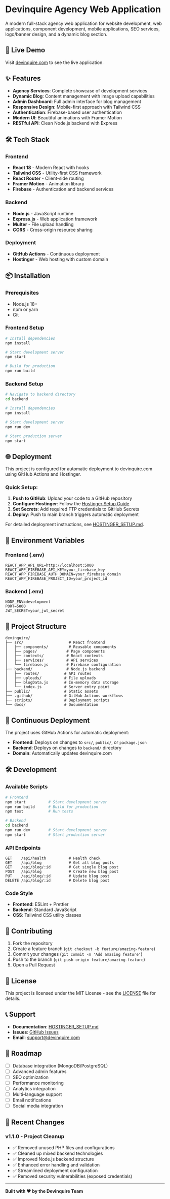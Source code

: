 # Devinquire Agency Web Application

A modern full-stack agency web application for website development, web applications, component development, mobile applications, SEO services, logo/banner design, and a dynamic blog section.

## 🚀 Live Demo

Visit [devinquire.com](https://devinquire.com) to see the live application.

## ✨ Features

- **Agency Services**: Complete showcase of development services
- **Dynamic Blog**: Content management with image upload capabilities
- **Admin Dashboard**: Full admin interface for blog management
- **Responsive Design**: Mobile-first approach with Tailwind CSS
- **Authentication**: Firebase-based user authentication
- **Modern UI**: Beautiful animations with Framer Motion
- **RESTful API**: Clean Node.js backend with Express

## 🛠️ Tech Stack

### Frontend

- **React 18** - Modern React with hooks
- **Tailwind CSS** - Utility-first CSS framework
- **React Router** - Client-side routing
- **Framer Motion** - Animation library
- **Firebase** - Authentication and backend services

### Backend

- **Node.js** - JavaScript runtime
- **Express.js** - Web application framework
- **Multer** - File upload handling
- **CORS** - Cross-origin resource sharing

### Deployment

- **GitHub Actions** - Continuous deployment
- **Hostinger** - Web hosting with custom domain

## 📦 Installation

### Prerequisites

- Node.js 18+
- npm or yarn
- Git

### Frontend Setup

```bash
# Install dependencies
npm install

# Start development server
npm start

# Build for production
npm run build
```

### Backend Setup

```bash
# Navigate to backend directory
cd backend

# Install dependencies
npm install

# Start development server
npm run dev

# Start production server
npm start
```

## 🌐 Deployment

This project is configured for automatic deployment to devinquire.com using GitHub Actions and Hostinger.

### Quick Setup:

1. **Push to GitHub**: Upload your code to a GitHub repository
2. **Configure Hostinger**: Follow the [Hostinger Setup Guide](./HOSTINGER_SETUP.md)
3. **Set Secrets**: Add required FTP credentials to GitHub Secrets
4. **Deploy**: Push to main branch triggers automatic deployment

For detailed deployment instructions, see [HOSTINGER_SETUP.md](./HOSTINGER_SETUP.md).

## 🔧 Environment Variables

### Frontend (.env)

```
REACT_APP_API_URL=http://localhost:5000
REACT_APP_FIREBASE_API_KEY=your_firebase_key
REACT_APP_FIREBASE_AUTH_DOMAIN=your_firebase_domain
REACT_APP_FIREBASE_PROJECT_ID=your_project_id
```

### Backend (.env)

```
NODE_ENV=development
PORT=5000
JWT_SECRET=your_jwt_secret
```

## 📁 Project Structure

```
devinquire/
├── src/                    # React frontend
│   ├── components/         # Reusable components
│   ├── pages/             # Page components
│   ├── contexts/          # React contexts
│   ├── services/          # API services
│   └── firebase.js        # Firebase configuration
├── backend/               # Node.js backend
│   ├── routes/           # API routes
│   ├── uploads/          # File uploads
│   ├── blogData.js       # In-memory data storage
│   └── index.js          # Server entry point
├── public/               # Static assets
├── .github/              # GitHub Actions workflows
├── scripts/              # Deployment scripts
└── docs/                 # Documentation
```

## 🔄 Continuous Deployment

The project uses GitHub Actions for automatic deployment:

- **Frontend**: Deploys on changes to `src/`, `public/`, or `package.json`
- **Backend**: Deploys on changes to `backend/` directory
- **Domain**: Automatically updates devinquire.com

## 🛠️ Development

### Available Scripts

```bash
# Frontend
npm start          # Start development server
npm run build      # Build for production
npm test           # Run tests

# Backend
cd backend
npm run dev        # Start development server
npm start          # Start production server
```

### API Endpoints

```
GET    /api/health          # Health check
GET    /api/blog            # Get all blog posts
GET    /api/blog/:id        # Get single blog post
POST   /api/blog            # Create new blog post
PUT    /api/blog/:id        # Update blog post
DELETE /api/blog/:id        # Delete blog post
```

### Code Style

- **Frontend**: ESLint + Prettier
- **Backend**: Standard JavaScript
- **CSS**: Tailwind CSS utility classes

## 🤝 Contributing

1. Fork the repository
2. Create a feature branch (`git checkout -b feature/amazing-feature`)
3. Commit your changes (`git commit -m 'Add amazing feature'`)
4. Push to the branch (`git push origin feature/amazing-feature`)
5. Open a Pull Request

## 📝 License

This project is licensed under the MIT License - see the [LICENSE](LICENSE) file for details.

## 📞 Support

- **Documentation**: [HOSTINGER_SETUP.md](./HOSTINGER_SETUP.md)
- **Issues**: [GitHub Issues](https://github.com/yourusername/devinquire/issues)
- **Email**: support@devinquire.com

## 🎯 Roadmap

- [ ] Database integration (MongoDB/PostgreSQL)
- [ ] Advanced admin features
- [ ] SEO optimization
- [ ] Performance monitoring
- [ ] Analytics integration
- [ ] Multi-language support
- [ ] Email notifications
- [ ] Social media integration

## 🔧 Recent Changes

### v1.1.0 - Project Cleanup

- ✅ Removed unused PHP files and configurations
- ✅ Cleaned up mixed backend technologies
- ✅ Improved Node.js backend structure
- ✅ Enhanced error handling and validation
- ✅ Streamlined deployment configuration
- ✅ Removed security vulnerabilities (exposed credentials)

---

**Built with ❤️ by the Devinquire Team**
